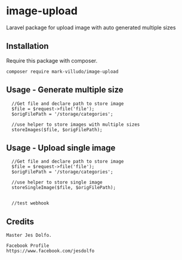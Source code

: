 # image-upload
Laravel package for upload image with auto generated multiple sizes

## Installation

Require this package with composer.

```shell
composer require mark-villudo/image-upload
```

## Usage - Generate multiple size
```
  //Get file and declare path to store image
  $file = $request->file('file');
  $origFilePath = '/storage/categories';
  
  //use helper to store images with multiple sizes
  storeImages($file, $origFilePath);
```

## Usage - Upload single image
```
  //Get file and declare path to store image
  $file = $request->file('file');
  $origFilePath = '/storage/categories';
  
  //use helper to store single image
  storeSingleImage($file, $origFilePath);
  
  
  //test webhook
```

## Credits

```
Master Jes Dolfo.

Facebook Profile
https://www.facebook.com/jesdolfo

```
